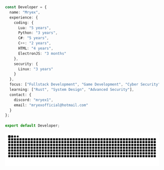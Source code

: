```ts
const Developer = {
  name: "Mryex",
  experience: {
    coding: {
      Lua: "5 years",
      Python: "3 years",
      C#: "5 years",
      C++: "2 years",
      HTML: "4 years",
      ElectronJS: "3 months"
    },
    security: {
      Linux: "3 years"
    }
  },
  focus: ["Fullstack Development", "Game Development", "Cyber Security"],
  learning: ["Rust", "System Design", "Advanced Security"],
  contact: {
    discord: "mryex1",
    email: "mryexofficial@hotmail.com"
  }
};

export default Developer;
```







<picture>
  <source media="(prefers-color-scheme: dark)" srcset="https://raw.githubusercontent.com/oztturk/oztturk/output/github-snake-dark.svg" />
  <source media="(prefers-color-scheme: light)" srcset="https://raw.githubusercontent.com/oztturk/oztturk/output/github-snake.svg" />
  <img alt="github-snake" src="https://raw.githubusercontent.com/jrbemal/jrbemal/output/github-snake.svg" />
</picture>
